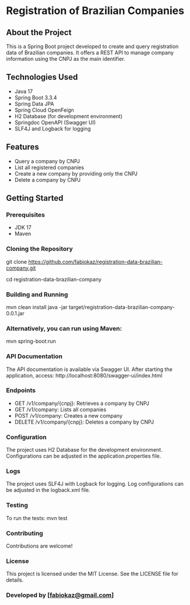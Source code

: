 # Registration of Brazilian Companies

## About the Project

This is a Spring Boot project developed to create and query registration
data of Brazilian companies. It offers a REST API to manage company
information using the CNPJ as the main identifier.

## Technologies Used

-   Java 17
-   Spring Boot 3.3.4
-   Spring Data JPA
-   Spring Cloud OpenFeign
-   H2 Database (for development environment)
-   Springdoc OpenAPI (Swagger UI)
-   SLF4J and Logback for logging

## Features

-   Query a company by CNPJ
-   List all registered companies
-   Create a new company by providing only the CNPJ
-   Delete a company by CNPJ

## Getting Started

### Prerequisites

-   JDK 17
-   Maven

### Cloning the Repository

git clone https://github.com/fabiokaz/registration-data-brazilian-company.git

cd registration-data-brazilian-company

### Building and Running

mvn clean install
java -jar target/registration-data-brazilian-company-0.0.1.jar

### Alternatively, you can run using Maven:

mvn spring-boot:run

### API Documentation

The API documentation is available via Swagger UI. After starting the application, access:
http://localhost:8080/swagger-ui/index.html

### Endpoints
-   GET /v1/company/{cnpj}: Retrieves a company by CNPJ
-   GET /v1/company: Lists all companies
-   POST /v1/company: Creates a new company
-   DELETE /v1/company/{cnpj}: Deletes a company by CNPJ

### Configuration
The project uses H2 Database for the development environment. Configurations can be adjusted in the application.properties file.

### Logs
The project uses SLF4J with Logback for logging. Log configurations can be adjusted in the logback.xml file.

### Testing
To run the tests:
mvn test

### Contributing
Contributions are welcome!

### License
This project is licensed under the MIT License. See the LICENSE file for details.

### Developed by [fabiokaz@gmail.com]